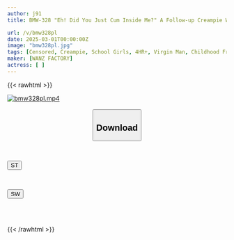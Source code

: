 ```yaml
---
author: j91
title: BMW-328 "Eh! Did You Just Cum Inside Me?" A Follow-up Creampie With An Extended Piston After The Premature Ejaculation To Hide The Premature Ejaculation! BEST Vol.3

url: /v/bmw328pl
date: 2025-03-01T00:00:00Z
image: "bmw328pl.jpg"
tags: [Censored, Creampie, School Girls, 4HR+, Virgin Man, Childhood Friend, Premature Ejaculation	]
maker: [WANZ FACTORY]
actress: [ ]
---
```



{{< rawhtml >}}

<div class="video" data-videoid="XoXJ2arA2wIBw9">
    <a href="javascript:;">
        <img src="/v/bmw328pl/bmw328pl.jpg" width="WIDTH" height="HEIGHT" alt="bmw328pl.mp4" loading="lazy">
    </a>
</div>

<script type="text/javascript" src="https://j91.asia/asset/on-demand-st.js"></script>

<br>
  <link rel="stylesheet" href="https://j91.asia/asset/bs5.css">
  
  <center>
  <button class="btn btn-primary" type="button" data-bs-toggle="collapse" data-bs-target=".multi-collapse" aria-expanded="false" aria-controls="multiCollapseExample1 multiCollapseExample2"><h2>Download</h2></button></center>
</p>
<div class="row">
  <div class="col">
    <div class="collapse multi-collapse" id="multiCollapseExample1">
      <div class="card card-body">
	      	      <br>
<div class="buttons">  
<p><a href="/v/bmw328pl/st.html" target="_blank"><button class="btn-hover color-3"><i class="fa fa-download"></i> ST</button></a></p></div>
    </div>
  </div>
</div>
  <div class="col">
    <div class="collapse multi-collapse" id="multiCollapseExample2">
      <div class="card card-body">
	      <br>
<div class="buttons">
<p><a href="/v/bmw328pl/sw.html" target="_blank"><button class="btn-hover color-2"><i class="fa fa-download"></i> SW</button></a></p></div>
<br><br>
      </div>
    </div>
  </div>
</div>

{{< /rawhtml >}}